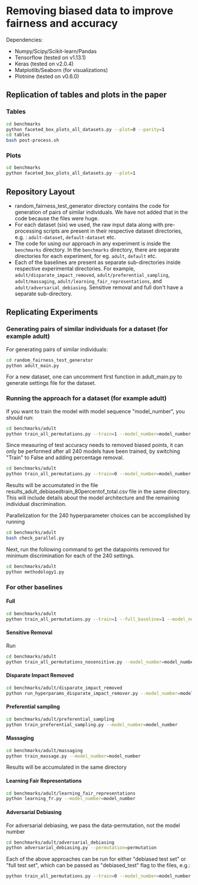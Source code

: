 # Removing biased data to improve fairness and accuracy

Dependencies:

- Numpy/Scipy/Scikit-learn/Pandas
- Tensorflow (tested on v1.13.1)
- Keras (tested on v2.0.4)
- Matplotlib/Seaborn (for visualizations)
- Plotnine (tested on v0.6.0)

## Replication of tables and plots in the paper

### Tables

```bash
cd benchmarks
python faceted_box_plots_all_datasets.py --plot=0 --parity=1
cd tables
bash post-process.sh
```

### Plots

```bash
cd benchmarks
python faceted_box_plots_all_datasets.py --plot=1
```

## Repository Layout

- random_fairness_test_generator directory contains the code for generation of pairs of similar individuals. We have not added that in the code because the files were huge.
- For each dataset (six) we used, the raw input data along with pre-processing scripts are present in their respective dataset directories, e.g. : `adult-dataset`, `default-dataset` etc.
- The code for using our approach in any experiment is inside the `benchmarks` directory. In the `benchmarks` directory, there are separate directories for each experiment, for eg. `adult`, `default` etc.
- Each of the baselines are present as separate sub-directories inside respective experimental directories. For example, `adult/disparate_impact_removed`, `adult/preferential_sampling`, `adult/massaging`, `adult/learning_fair_representations`, and `adult/adversarial_debiasing`. Sensitive removal and full don't have a separate sub-directory. 

## Replicating Experiments

### Generating pairs of similar individuals for a dataset (for example adult)

For generating pairs of similar individuals:

```bash
cd random_fairness_test_generator
python adult_main.py
```

For a new dataset, one can uncomment first function in adult_main.py to generate settings file for the dataset.

### Running the approach for a dataset (for example adult)

If you want to train the model with model sequence "model_number", you should run:

```bash
cd benchmarks/adult
python train_all_permutations.py --train=1 --model_number=model_number
```

Since measuring of test accuracy needs to removed biased points, it can only be performed after all 240 models have been trained, by switching "Train" to False and adding percentage removal.

```bash
cd benchmarks/adult
python train_all_permutations.py --train=0 --model_number=model_number --percentage_removal=x
```

Results will be accumutated in the file results_adult_debiasedtrain_80percentof_total.csv file in the same directory. This will include details about the model architecture and the remaining individual discrimination. 

Parallelization for the 240 hyperparameter choices can be accomplished by running

```bash
cd benchmarks/adult
bash check_parallel.py
```

Next, run the following command to get the datapoints removed for minimum discrimination for each of the 240 settings.

```bash
cd benchmarks/adult
python methodology1.py
```

### For other baselines

#### Full

```bash
cd benchmarks/adult
python train_all_permutations.py --train=1 --full_baseline=1 --model_number=model_number
```

#### Sensitive Removal

Run

```bash
cd benchmarks/adult
python train_all_permutations_nosensitive.py --model_number=model_number
```

#### Disparate Impact Removed

```bash
cd benchmarks/adult/disparate_impact_removed
python run_hyperparams_disparate_impact_remover.py --model_number=model_number
```

#### Preferential sampling

```bash
cd benchmarks/adult/preferential_sampling
python train_preferential_sampling.py --model_number=model_number
```

#### Massaging

```bash
cd benchmarks/adult/massaging
python train_massage.py --model_number=model_number
```

Results will be accumulated in the same directory

#### Learning Fair Representations

```bash
cd benchmarks/adult/learning_fair_representations
python learning_fr.py --model_number=model_number
```

#### Adversarial Debiasing

For adversarial debiasing, we pass the data-permutation, not the model number

```bash
cd benchmarks/adult/adversarial_debiasing
python adversarial_debiasing.py --permutation=permutation
```

Each of the above approaches can be run for either "debiased test set" or "full test set", which can be passed as "debiased_test" flag to the files, e.g.:

```bash
python train_all_permutations.py --train=0 --model_number=model_number --percentage_removal=x --debiased_test=0
```